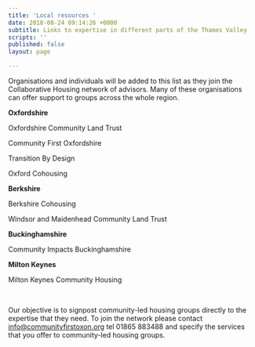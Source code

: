 ```yaml
---
title: 'Local resources '
date: 2018-08-24 09:14:26 +0000
subtitle: Links to expertise in different parts of the Thames Valley
scripts: ''
published: false
layout: page

---
```

Organisations and individuals will be added to this list as they join the Collaborative Housing network of advisors. Many of these organisations can offer support to groups across the whole region.

**Oxfordshire**

Oxfordshire Community Land Trust

Community First Oxfordshire

Transition By Design

Oxford Cohousing

**Berkshire**

Berkshire Cohousing

Windsor and Maidenhead Community Land Trust

**Buckinghamshire**

Community Impacts Buckinghamshire

**Milton Keynes**

Milton Keynes Community Housing

 

Our objective is to signpost community-led housing groups directly to the expertise that they need. To join the network please contact [info@communityfirstoxon.org](mailto:info@communityfirstoxon.org) tel 01865 883488 and specify the services that you offer to community-led housing groups.